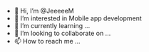 - 👋 Hi, I’m @JeeeeeM
- 👀 I’m interested in Mobile app development
- 🌱 I’m currently learning ...
- 💞️ I’m looking to collaborate on ...
- 📫 How to reach me ...

<!---
JeeeeeM/JeeeeeM is a ✨ special ✨ repository because its `README.md` (this file) appears on your GitHub profile.
You can click the Preview link to take a look at your changes.
--->
